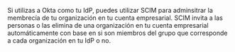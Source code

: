 Si utilizas a Okta como tu IdP, puedes utilizar SCIM para adminsitrar la membrecía de tu organización en tu cuenta empresarial. SCIM invita a las personas o las elimina de una organización en tu cuenta empresarial automáticamente con base en si son miembros del grupo que corresponde a cada organización en tu IdP o no.
